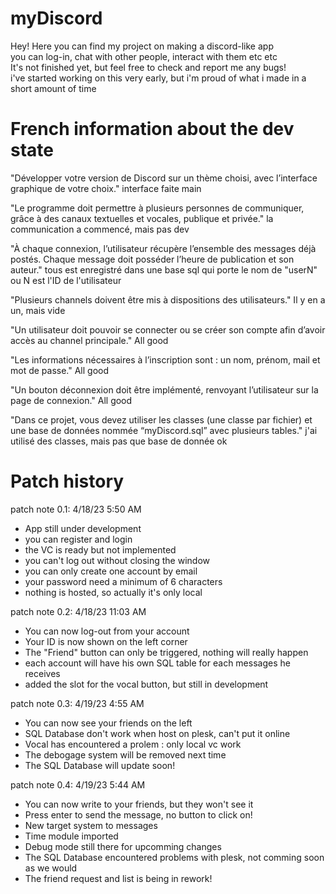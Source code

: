 # myDiscord
Hey!
Here you can find my project on making a discord-like app  
you can log-in, chat with other people, interact with them etc etc  
It's not finished yet, but feel free to check and report me any bugs!  
i've started working on this very early, but i'm proud of what i made in a short amount of time  

# French information about the dev state

"Développer votre version de Discord sur un thème choisi,
avec l’interface graphique de votre choix."
interface faite main

"Le programme doit permettre à plusieurs personnes de communiquer, grâce à des canaux textuelles et vocales, publique et privée."
la communication a commencé, mais pas dev

"À chaque connexion, l’utilisateur récupère l’ensemble des messages déjà postés. Chaque message doit posséder l’heure de publication et son auteur."
tous est enregistré dans une base sql qui porte le nom de "userN" ou N est l'ID de l'utilisateur

"Plusieurs channels doivent être mis à dispositions des utilisateurs."
Il y en a un, mais vide

"Un utilisateur doit pouvoir se connecter ou se créer son compte afin d’avoir accès au channel principale."
All good

"Les informations nécessaires à l’inscription sont : un nom, prénom, mail et mot de passe."
All good

"Un bouton déconnexion doit être implémenté, renvoyant l’utilisateur sur la page de connexion."
All good

"Dans ce projet, vous devez utiliser les classes (une classe par fichier) et une base de données nommée “myDiscord.sql” avec plusieurs tables."
j'ai utilisé des classes, mais pas que
base de donnée ok

# Patch history


patch note 0.1: 4/18/23 5:50 AM
* App still under development  
* you can register and login  
* the VC is ready but not implemented  
* you can't log out without closing the window  
* you can only create one account by email  
* your password need a minimum of 6 characters  
* nothing is hosted, so actually it's only local  
  
patch note 0.2: 4/18/23 11:03 AM
* You can now log-out from your account
* Your ID is now shown on the left corner
* The "Friend" button can only be triggered, nothing will really happen
* each account will have his own SQL table for each messages he receives
* added the slot for the vocal button, but still in development

patch note 0.3: 4/19/23 4:55 AM
* You can now see your friends on the left
* SQL Database don't work when host on plesk, can't put it online
* Vocal has encountered a prolem : only local vc work
* The debogage system will be removed next time
* The SQL Database will update soon!

patch note 0.4: 4/19/23 5:44 AM 
* You can now write to your friends, but they won't see it
* Press enter to send the message, no button to click on!
* New target system to messages
* Time module imported
* Debug mode still there for upcomming changes
* The SQL Database encountered problems with plesk, not comming soon as we would
* The friend request and list is being in rework!
